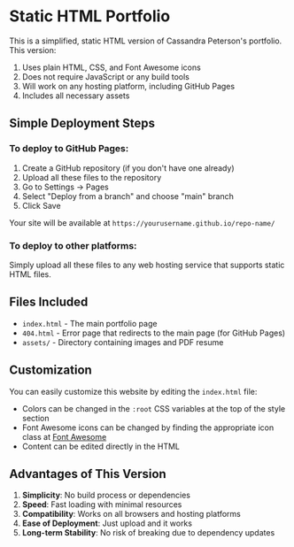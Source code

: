 # Static HTML Portfolio

This is a simplified, static HTML version of Cassandra Peterson's portfolio. This version:

1. Uses plain HTML, CSS, and Font Awesome icons
2. Does not require JavaScript or any build tools
3. Will work on any hosting platform, including GitHub Pages
4. Includes all necessary assets

## Simple Deployment Steps

### To deploy to GitHub Pages:

1. Create a GitHub repository (if you don't have one already)
2. Upload all these files to the repository
3. Go to Settings → Pages
4. Select "Deploy from a branch" and choose "main" branch
5. Click Save

Your site will be available at `https://yourusername.github.io/repo-name/`

### To deploy to other platforms:

Simply upload all these files to any web hosting service that supports static HTML files.

## Files Included

- `index.html` - The main portfolio page
- `404.html` - Error page that redirects to the main page (for GitHub Pages)
- `assets/` - Directory containing images and PDF resume

## Customization

You can easily customize this website by editing the `index.html` file:

- Colors can be changed in the `:root` CSS variables at the top of the style section
- Font Awesome icons can be changed by finding the appropriate icon class at [Font Awesome](https://fontawesome.com/icons)
- Content can be edited directly in the HTML

## Advantages of This Version

1. **Simplicity**: No build process or dependencies
2. **Speed**: Fast loading with minimal resources
3. **Compatibility**: Works on all browsers and hosting platforms
4. **Ease of Deployment**: Just upload and it works
5. **Long-term Stability**: No risk of breaking due to dependency updates
